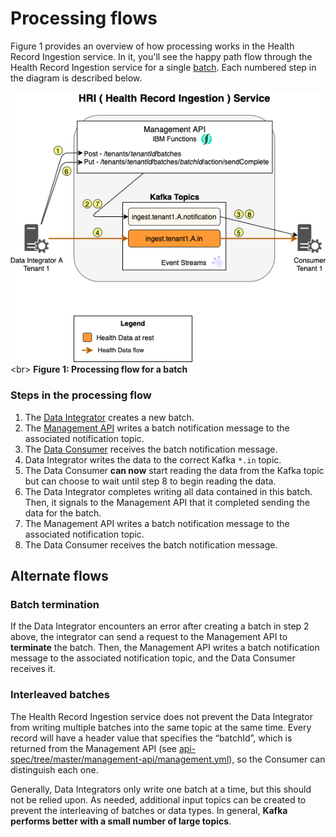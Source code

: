 # Processing flows

Figure 1 provides an overview of how processing works in the Health Record Ingestion service. In it, you'll see the happy path flow through the Health Record Ingestion service for a single [batch](glossary.md#batch). Each numbered step in the diagram is described below.

![core-architecture](assets/img/processflow.png)\<br\>
**Figure 1: Processing flow for a batch**

### Steps in the processing flow
1. The [Data Integrator](glossary.md#data-integrator) creates a new batch.
2. The [Management API](glossary.md#management-api) writes a batch notification message to the associated notification topic.
3. The [Data Consumer](glossary.md#data-consumer) receives the batch notification message.
4. Data Integrator writes the data to the correct Kafka `*.in` topic.
5. The Data Consumer **can now** start reading the data from the Kafka topic but can choose to wait until step 8 to begin reading the data.
6. The Data Integrator completes writing all data contained in this batch. Then, it signals to the Management API that it completed sending the data for the batch.
7. The Management API writes a batch notification message to the associated notification topic.
8. The Data Consumer receives the batch notification message.

## Alternate flows
### Batch termination
If the Data Integrator encounters an error after creating a batch in step 2 above, the integrator can send a request to the Management API to **terminate** the batch. Then, the Management API writes a batch notification message  to the associated notification topic, and the Data Consumer receives it.

### Interleaved batches
The Health Record Ingestion service does not prevent the Data Integrator from writing multiple batches into the same topic at the same time. Every record will have a header value that specifies the “batchId”, which is returned from the Management API (see [api-spec/tree/master/management-api/management.yml](https://github.com/Alvearie/hri-api-spec/tree/master/management-api/management.yml#L36)), so the Consumer can distinguish each one.

Generally, Data Integrators only write one batch at a time, but this should not be relied upon. As needed, additional input topics can be created to prevent the interleaving of batches or data types. In general, **Kafka performs better with a small number of large topics**.
